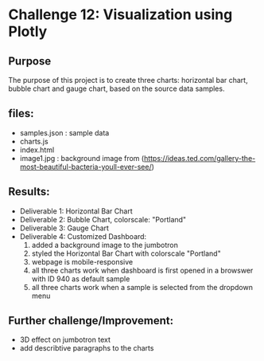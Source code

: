 # Challenge 12: Visualization using Plotly
## Purpose
The purpose of this project is to create three charts: horizontal bar chart, bubble chart and gauge chart, based on the source data samples.  
## files:
- samples.json : sample data
- charts.js
- index.html
- image1.jpg : background image from (https://ideas.ted.com/gallery-the-most-beautiful-bacteria-youll-ever-see/)

## Results:  

- Deliverable 1: Horizontal Bar Chart
- Deliverable 2: Bubble Chart, colorscale: "Portland"
- Deliverable 3: Gauge Chart
- Deliverable 4: Customized Dashboard:
  1. added a background image to the jumbotron
  2. styled the Horizontal Bar Chart with colorscale "Portland"
  3. webpage is mobile-responsive
  4. all three charts work when dashboard is first opened in a browswer with ID 940 as default sample
  5. all three charts work when a sample is selected from the dropdown menu

## Further challenge/Improvement:
- 3D effect on jumbotron text
- add describtive paragraphs to the charts

